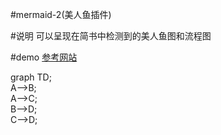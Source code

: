 #mermaid-2(美人鱼插件)

#说明
可以呈现在简书中检测到的美人鱼图和流程图

#demo
[参考网站](https://github.com/morlay/gitbook-plugin-mermaid-2)

graph TD;  
	A-->B;  
	A-->C;  
	B-->D;  
	C-->D;   